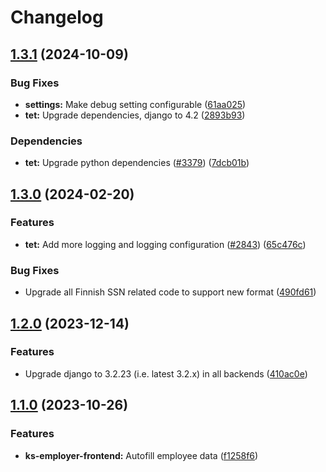 # Changelog

## [1.3.1](https://github.com/City-of-Helsinki/yjdh/compare/tet-backend-v1.3.0...tet-backend-v1.3.1) (2024-10-09)


### Bug Fixes

* **settings:** Make debug setting configurable ([61aa025](https://github.com/City-of-Helsinki/yjdh/commit/61aa025a4a61c809176743d4f7c440a0ecff808a))
* **tet:** Upgrade dependencies, django to 4.2 ([2893b93](https://github.com/City-of-Helsinki/yjdh/commit/2893b93146360dfa5a60ef7b74512d050cb226da))


### Dependencies

* **tet:** Upgrade python dependencies ([#3379](https://github.com/City-of-Helsinki/yjdh/issues/3379)) ([7dcb01b](https://github.com/City-of-Helsinki/yjdh/commit/7dcb01bd51a36b368665c0a404144ab7e9230d5f))

## [1.3.0](https://github.com/City-of-Helsinki/yjdh/compare/tet-backend-v1.2.0...tet-backend-v1.3.0) (2024-02-20)


### Features

* **tet:** Add more logging and logging configuration ([#2843](https://github.com/City-of-Helsinki/yjdh/issues/2843)) ([65c476c](https://github.com/City-of-Helsinki/yjdh/commit/65c476c56f81cee46c3d38877dd44bde6aaeea1c))


### Bug Fixes

* Upgrade all Finnish SSN related code to support new format ([490fd61](https://github.com/City-of-Helsinki/yjdh/commit/490fd610a11ac9eef0a181350b1a1af4c232a566))

## [1.2.0](https://github.com/City-of-Helsinki/yjdh/compare/tet-backend-v1.1.0...tet-backend-v1.2.0) (2023-12-14)


### Features

* Upgrade django to 3.2.23 (i.e. latest 3.2.x) in all backends ([410ac0e](https://github.com/City-of-Helsinki/yjdh/commit/410ac0e2f042774e0fdd12a862242ce481dff46b))

## [1.1.0](https://github.com/City-of-Helsinki/yjdh/compare/tet-backend-v1.0.0...tet-backend-v1.1.0) (2023-10-26)


### Features

* **ks-employer-frontend:** Autofill employee data ([f1258f6](https://github.com/City-of-Helsinki/yjdh/commit/f1258f6889ac6dd97fe5e3c621795dbfa2b3a0d8))
